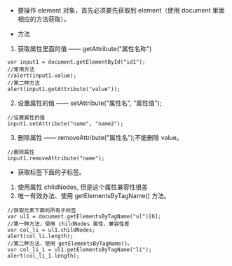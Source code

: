 - 要操作 element 对象，首先必须要先获取到 element（使用 document 里面相应的方法获取）。

- 方法
1. 获取属性里面的值 —— getAttribute("属性名称")
```
var input1 = document.getElementById("id1");
//常用方法
//alert(input1.value);
//第二种方法
alert(input1.getAttribute("value"));
```
2. 设置属性的值 —— setAttribute("属性名", "属性值");
```
//设置属性的值
input1.setAttribute("name", "name2");
```
3. 删除属性 —— removeAttribute("属性名");不能删除 value。
```
//删除属性
input1.removeAttribute("name");
```

- 获取标签下面的子标签。
1. 使用属性 childNodes, 但是这个属性兼容性很差
2. 唯一有效办法、使用 getElementsByTagName() 方法。
```
//获取元素下面的所有子标签         
var ul1 = document.getElementsByTagName("ul")[0];
//第一种方法，使用 childNodes 属性，兼容性差
var col_li = ul1.childNodes;
alert(col_li.length);
//第二种方法，使用 getElementsByTagName()。
var col_li_1 = ul1.getElementsByTagName("li");
alert(col_li_1.length);
```